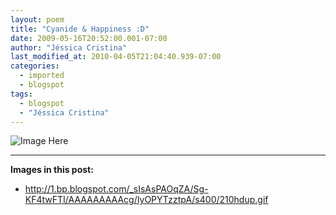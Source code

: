 ```yaml
---
layout: poem
title: "Cyanide & Happiness :D"
date: 2009-05-16T20:52:00.001-07:00
author: "Jéssica Cristina"
last_modified_at: 2010-04-05T21:04:40.939-07:00
categories:
  - imported
  - blogspot
tags:
  - blogspot
  - "Jéssica Cristina"
---
```


![Image Here](http://1.bp.blogspot.com/_sIsAsPAOqZA/Sg-KF4twFTI/AAAAAAAAAcg/IyOPYTzztpA/s400/210hdup.gif)

---
**Images in this post:**
- http://1.bp.blogspot.com/_sIsAsPAOqZA/Sg-KF4twFTI/AAAAAAAAAcg/IyOPYTzztpA/s400/210hdup.gif
